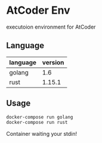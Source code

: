 # AtCoder Env

executoion environment for AtCoder

## Language

|language|version|
|:---|:---|
|golang|1.6|
|rust|1.15.1|

## Usage

```bash
docker-compose run golang
docker-compose run rust
```

Container waiting your stdin!
